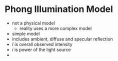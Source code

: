 # Phong Illumination Model
- not a physical model
	- reality uses a more complex model
- simple model
- includes ambient, diffuse and specular reflection
- $I$ is overall observed intensity
- $i$ is power of the light source
- 